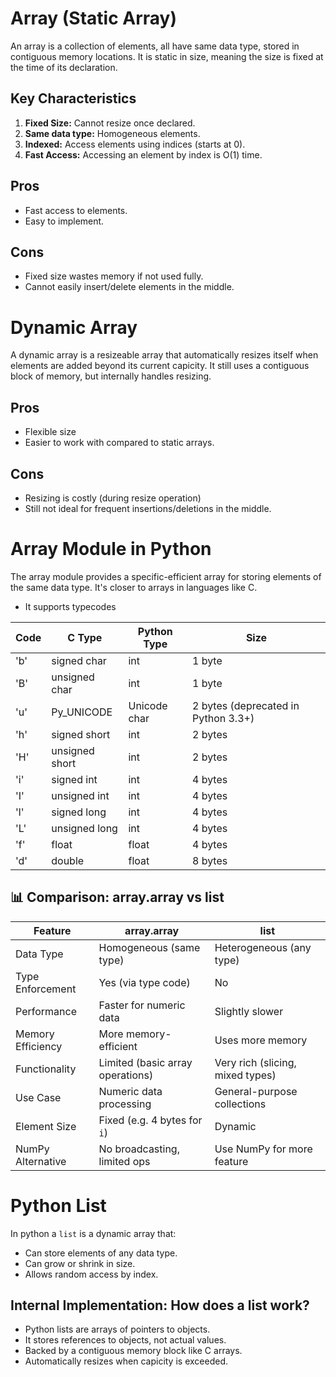 # Array (Static Array)

An array is a collection of elements, all have same data type, stored in contiguous memory locations. It is static in size, meaning the size is fixed at the time of its declaration.

## Key Characteristics

1. **Fixed Size:** Cannot resize once declared.
2. **Same data type:** Homogeneous elements.
3. **Indexed:** Access elements using indices (starts at 0).
4. **Fast Access:** Accessing an element by index is O(1) time.

## Pros

- Fast access to elements.
- Easy to implement.

## Cons

- Fixed size wastes memory if not used fully.
- Cannot easily insert/delete elements in the middle.

# Dynamic Array

A dynamic array is a resizeable array that automatically resizes itself when elements are added beyond its current capicity. It still uses a contiguous block of memory, but internally handles resizing.

## Pros

- Flexible size
- Easier to work with compared to static arrays.

## Cons

- Resizing is costly (during resize operation)
- Still not ideal for frequent insertions/deletions in the middle.

# Array Module in Python

The array module provides a specific-efficient array for storing elements of the same data type. It's closer to arrays in languages like C.

- It supports typecodes

| Code | C Type         | Python Type  | Size                                |
| ---- | -------------- | ------------ | ----------------------------------- |
| 'b'  | signed char    | int          | 1 byte                              |
| 'B'  | unsigned char  | int          | 1 byte                              |
| 'u'  | Py_UNICODE     | Unicode char | 2 bytes (deprecated in Python 3.3+) |
| 'h'  | signed short   | int          | 2 bytes                             |
| 'H'  | unsigned short | int          | 2 bytes                             |
| 'i'  | signed int     | int          | 4 bytes                             |
| 'I'  | unsigned int   | int          | 4 bytes                             |
| 'l'  | signed long    | int          | 4 bytes                             |
| 'L'  | unsigned long  | int          | 4 bytes                             |
| 'f'  | float          | float        | 4 bytes                             |
| 'd'  | double         | float        | 8 bytes                             |

## 📊 Comparison: array.array vs list

| Feature           | array.array                      | list                             |
| ----------------- | -------------------------------- | -------------------------------- |
| Data Type         | Homogeneous (same type)          | Heterogeneous (any type)         |
| Type Enforcement  | Yes (via type code)              | No                               |
| Performance       | Faster for numeric data          | Slightly slower                  |
| Memory Efficiency | More memory-efficient            | Uses more memory                 |
| Functionality     | Limited (basic array operations) | Very rich (slicing, mixed types) |
| Use Case          | Numeric data processing          | General-purpose collections      |
| Element Size      | Fixed (e.g. 4 bytes for `i`)     | Dynamic                          |
| NumPy Alternative | No broadcasting, limited ops     | Use NumPy for more feature       |

# Python List

In python a `list` is a dynamic array that:

- Can store elements of any data type.
- Can grow or shrink in size.
- Allows random access by index.

## Internal Implementation: How does a list work?

- Python lists are arrays of pointers to objects.
- It stores references to objects, not actual values.
- Backed by a contiguous memory block like C arrays.
- Automatically resizes when capicity is exceeded.
